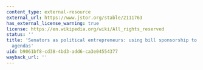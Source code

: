 ```yaml
---
content_type: external-resource
external_url: https://www.jstor.org/stable/2111763
has_external_license_warning: true
license: https://en.wikipedia.org/wiki/All_rights_reserved
status: ''
title: 'Senators as political entrepreneurs: using bill sponsorship to shape legislative
  agendas'
uid: b9061bf8-cd38-4bd3-add6-ca3e04554377
wayback_url: ''
---
```

